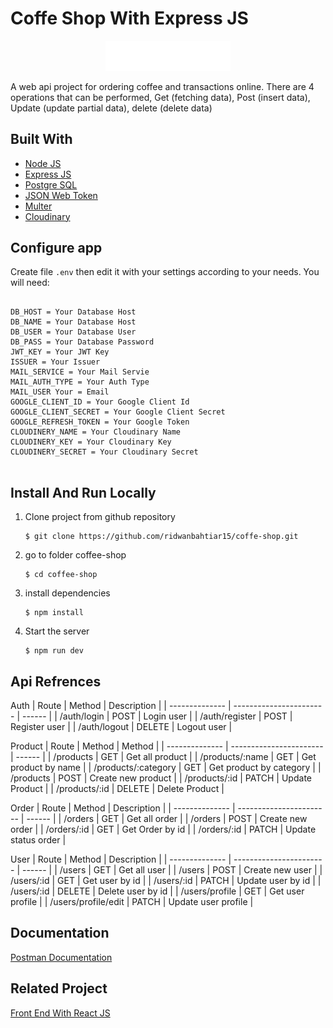 # Coffe Shop With Express JS

<!-- ABOUT THE PROJECT -->

<div style="display:block;text-align:center">
        <img src="./coffee-shop-logo.webp" width="200px" alt="logo"></img>
</div>

A web api project for ordering coffee and transactions online. There are 4 operations that can be performed, Get (fetching data), Post (insert data), Update (update partial data), delete (delete data)

## Built With

- [Node JS](https://nodejs.org)
- [Express JS](https://expressjs.com)
- [Postgre SQL](https://www.postgresql.org/)
- [JSON Web Token](https://www.npmjs.com/package/jsonwebtoken)
- [Multer](https://www.npmjs.com/package/multer)
- [Cloudinary](https://www.npmjs.com/package/cloudinary)

## Configure app

Create file `.env` then edit it with your settings
according to your needs. You will need:

<pre>
<code>
DB_HOST = Your Database Host
DB_NAME = Your Database Host
DB_USER = Your Database User
DB_PASS = Your Database Password
JWT_KEY = Your JWT Key
ISSUER = Your Issuer
MAIL_SERVICE = Your Mail Servie
MAIL_AUTH_TYPE = Your Auth Type
MAIL_USER Your = Email
GOOGLE_CLIENT_ID = Your Google Client Id
GOOGLE_CLIENT_SECRET = Your Google Client Secret
GOOGLE_REFRESH_TOKEN = Your Google Token
CLOUDINERY_NAME = Your Cloudinary Name
CLOUDINERY_KEY = Your Cloudinary Key
CLOUDINERY_SECRET = Your Cloudinary Secret
</code>
</pre>

## Install And Run Locally

1.  Clone project from github repository

        $ git clone https://github.com/ridwanbahtiar15/coffe-shop.git

2.  go to folder coffee-shop

        $ cd coffee-shop

3.  install dependencies

        $ npm install

4.  Start the server

        $ npm run dev

## Api Refrences

Auth
| Route | Method | Description |
| -------------- | ----------------------- | ------ |
| /auth/login | POST | Login user |
| /auth/register | POST | Register user |
| /auth/logout | DELETE | Logout user |

Product
| Route | Method | Method |
| -------------- | ----------------------- | ------ |
| /products | GET | Get all product |
| /products/:name | GET | Get product by name |
| /products/:category | GET | Get product by category |
| /products | POST | Create new product |
| /products/:id | PATCH | Update Product |
| /products/:id | DELETE | Delete Product |

Order
| Route | Method | Description |
| -------------- | ----------------------- | ------ |
| /orders | GET | Get all order |
| /orders | POST | Create new order |
| /orders/:id | GET | Get Order by id |
| /orders/:id | PATCH | Update status order |

User
| Route | Method | Description |
| -------------- | ----------------------- | ------ |
| /users | GET | Get all user |
| /users | POST | Create new user |
| /users/:id | GET | Get user by id |
| /users/:id | PATCH | Update user by id |
| /users/:id | DELETE | Delete user by id |
| /users/profile | GET | Get user profile |
| /users/profile/edit | PATCH | Update user profile |

## Documentation

[Postman Documentation](https://documenter.getpostman.com/view/28541505/2s9Yyqhgjq)

## Related Project

[Front End With React JS](https://github.com/ridwanbahtiar15/E-Wallet-Frontend)
